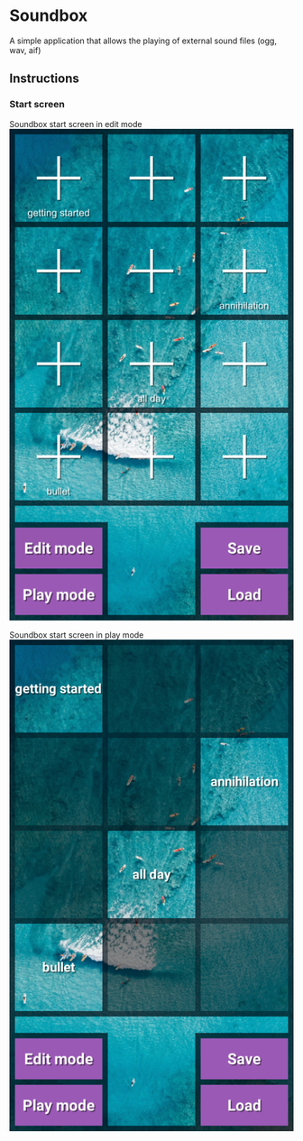 # Soundbox
A simple application that allows the playing of external sound files (ogg, wav, aif)

## Instructions

### Start screen
Soundbox start screen in edit mode
![Start screen in edit mode](screenshots/soundbox-start-screen-editmode.png)

Soundbox start screen in play mode
![Start screen in play mode](screenshots/soundbox-start-screen-playmode.png)
